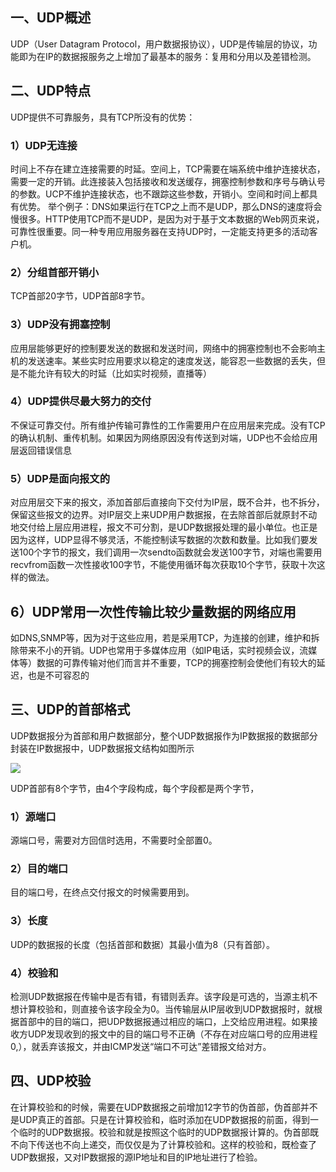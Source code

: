 ## 一、UDP概述

UDP（User Datagram Protocol，用户数据报协议），UDP是传输层的协议，功能即为在IP的数据报服务之上增加了最基本的服务：复用和分用以及差错检测。

## 二、UDP特点

UDP提供不可靠服务，具有TCP所没有的优势：

### 1）UDP无连接

时间上不存在建立连接需要的时延。空间上，TCP需要在端系统中维护连接状态，需要一定的开销。此连接装入包括接收和发送缓存，拥塞控制参数和序号与确认号的参数。UCP不维护连接状态，也不跟踪这些参数，开销小。空间和时间上都具有优势。
举个例子：DNS如果运行在TCP之上而不是UDP，那么DNS的速度将会慢很多。HTTP使用TCP而不是UDP，是因为对于基于文本数据的Web网页来说，可靠性很重要。同一种专用应用服务器在支持UDP时，一定能支持更多的活动客户机。

### 2）分组首部开销小

TCP首部20字节，UDP首部8字节。

### 3）UDP没有拥塞控制

应用层能够更好的控制要发送的数据和发送时间，网络中的拥塞控制也不会影响主机的发送速率。某些实时应用要求以稳定的速度发送，能容忍一些数据的丢失，但是不能允许有较大的时延（比如实时视频，直播等）

### 4）UDP提供尽最大努力的交付

不保证可靠交付。所有维护传输可靠性的工作需要用户在应用层来完成。没有TCP的确认机制、重传机制。如果因为网络原因没有传送到对端，UDP也不会给应用层返回错误信息

### 5）UDP是面向报文的

对应用层交下来的报文，添加首部后直接向下交付为IP层，既不合并，也不拆分，保留这些报文的边界。对IP层交上来UDP用户数据报，在去除首部后就原封不动地交付给上层应用进程，报文不可分割，是UDP数据报处理的最小单位。也正是因为这样，UDP显得不够灵活，不能控制读写数据的次数和数量。比如我们要发送100个字节的报文，我们调用一次sendto函数就会发送100字节，对端也需要用recvfrom函数一次性接收100字节，不能使用循环每次获取10个字节，获取十次这样的做法。

## 6）UDP常用一次性传输比较少量数据的网络应用

如DNS,SNMP等，因为对于这些应用，若是采用TCP，为连接的创建，维护和拆除带来不小的开销。UDP也常用于多媒体应用（如IP电话，实时视频会议，流媒体等）数据的可靠传输对他们而言并不重要，TCP的拥塞控制会使他们有较大的延迟，也是不可容忍的

## 三、UDP的首部格式

UDP数据报分为首部和用户数据部分，整个UDP数据报作为IP数据报的数据部分封装在IP数据报中，UDP数据报文结构如图所示

![](E:\Code\复习心得\res\picture\UDP报文格式.jpg)

UDP首部有8个字节，由4个字段构成，每个字段都是两个字节，

### 1）源端口

源端口号，需要对方回信时选用，不需要时全部置0。

### 2）目的端口

目的端口号，在终点交付报文的时候需要用到。

### 3）长度

UDP的数据报的长度（包括首部和数据）其最小值为8（只有首部）。

### 4）校验和

检测UDP数据报在传输中是否有错，有错则丢弃。该字段是可选的，当源主机不想计算校验和，则直接令该字段全为0。当传输层从IP层收到UDP数据报时，就根据首部中的目的端口，把UDP数据报通过相应的端口，上交给应用进程。如果接收方UDP发现收到的报文中的目的端口号不正确（不存在对应端口号的应用进程0,），就丢弃该报文，并由ICMP发送“端口不可达”差错报文给对方。

## 四、UDP校验

在计算校验和的时候，需要在UDP数据报之前增加12字节的伪首部，伪首部并不是UDP真正的首部。只是在计算校验和，临时添加在UDP数据报的前面，得到一个临时的UDP数据报。校验和就是按照这个临时的UDP数据报计算的。伪首部既不向下传送也不向上递交，而仅仅是为了计算校验和。这样的校验和，既检查了UDP数据报，又对IP数据报的源IP地址和目的IP地址进行了检验。
